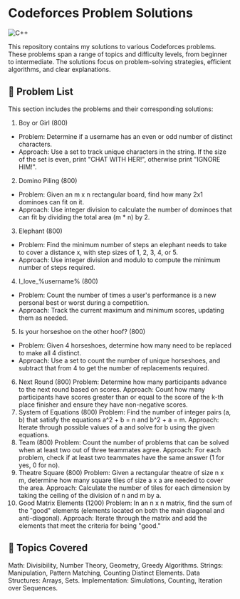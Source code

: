 # Codeforces Problem Solutions
![C++](https://img.shields.io/badge/language-C%2B%2B-blue)

This repository contains my solutions to various Codeforces problems. These problems span a range of topics and difficulty levels, from beginner to intermediate. The solutions focus on problem-solving strategies, efficient algorithms, and clear explanations.

## 📂 Problem List
This section includes the problems and their corresponding solutions:

1. Boy or Girl (800)
- Problem: Determine if a username has an even or odd number of distinct characters.
- Approach: Use a set to track unique characters in the string. If the size of the set is even, print "CHAT WITH HER!", otherwise print "IGNORE HIM!".
2. Domino Piling (800)
- Problem: Given an m x n rectangular board, find how many 2x1 dominoes can fit on it.
- Approach: Use integer division to calculate the number of dominoes that can fit by dividing the total area (m * n) by 2.
3. Elephant (800)
- Problem: Find the minimum number of steps an elephant needs to take to cover a distance x, with step sizes of 1, 2, 3, 4, or 5.
- Approach: Use integer division and modulo to compute the minimum number of steps required.
4. I_love_%username% (800)
- Problem: Count the number of times a user's performance is a new personal best or worst during a competition.
- Approach: Track the current maximum and minimum scores, updating them as needed.
5. Is your horseshoe on the other hoof? (800)
- Problem: Given 4 horseshoes, determine how many need to be replaced to make all 4 distinct.
- Approach: Use a set to count the number of unique horseshoes, and subtract that from 4 to get the number of replacements required.
6. Next Round (800)
Problem: Determine how many participants advance to the next round based on scores.
Approach: Count how many participants have scores greater than or equal to the score of the k-th place finisher and ensure they have non-negative scores.
7. System of Equations (800)
Problem: Find the number of integer pairs (a, b) that satisfy the equations a^2 + b = n and b^2 + a = m.
Approach: Iterate through possible values of a and solve for b using the given equations.
8. Team (800)
Problem: Count the number of problems that can be solved when at least two out of three teammates agree.
Approach: For each problem, check if at least two teammates have the same answer (1 for yes, 0 for no).
9. Theatre Square (800)
Problem: Given a rectangular theatre of size n x m, determine how many square tiles of size a x a are needed to cover the area.
Approach: Calculate the number of tiles for each dimension by taking the ceiling of the division of n and m by a.
10. Good Matrix Elements (1200)
Problem: In an n x n matrix, find the sum of the "good" elements (elements located on both the main diagonal and anti-diagonal).
Approach: Iterate through the matrix and add the elements that meet the criteria for being "good."

## 📌 Topics Covered
Math: Divisibility, Number Theory, Geometry, Greedy Algorithms.
Strings: Manipulation, Pattern Matching, Counting Distinct Elements.
Data Structures: Arrays, Sets.
Implementation: Simulations, Counting, Iteration over Sequences.



